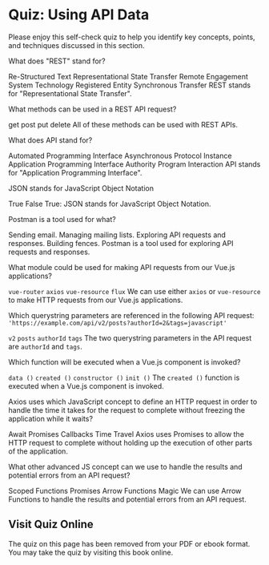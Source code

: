 # Quiz: Using API Data

Please enjoy this self-check quiz to help you identify key concepts, points, and techniques discussed in this section.

<quiz name="">
    <question>
        <p>What does "REST" stand for?</p>
        <answer>Re-Structured Text</answer>
        <answer correct>Representational State Transfer</answer>
        <answer>Remote Engagement System Technology</answer>
        <answer>Registered Entity Synchronous Transfer</answer>
        <explanation>REST stands for "Representational State Transfer".</explanation>
    </question>
    <question multiple>
        <p>What methods can be used in a REST API request?</p>
        <answer correct>get</answer>
        <answer correct>post</answer>
        <answer correct>put</answer>
        <answer correct>delete</answer>
        <explanation>All of these methods can be used with REST APIs.</explanation>
    </question>
    <question>
        <p>What does API stand for?</p>
        <answer>Automated Programming Interface</answer>
        <answer>Asynchronous Protocol Instance</answer>
        <answer correct>Application Programming Interface</answer>
        <answer>Authority Program Interaction</answer>
        <explanation>API stands for "Application Programming Interface".</explanation>
    </question>
    <question>
        <p>JSON stands for JavaScript Object Notation</p>
        <answer correct>True</answer>
        <answer>False</answer>
        <explanation>True: JSON stands for JavaScript Object Notation.</explanation>
    </question>
    <question>
        <p>Postman is a tool used for what?</p>
        <answer>Sending email.</answer>
        <answer>Managing mailing lists.</answer>
        <answer correct>Exploring API requests and responses.</answer>
        <answer>Building fences.</answer>
        <explanation>Postman is a tool used for exploring API requests and responses.</explanation>
    </question>
    <question multiple>
        <p>What module could be used for making API requests from our Vue.js applications?</p>
        <answer><code>vue-router</code></answer>
        <answer correct><code>axios</code></answer>
        <answer correct><code>vue-resource</code></answer>
        <answer><code>flux</code></answer>
        <explanation>We can use either <code>axios</code> or <code>vue-resource</code> to make HTTP requests from our Vue.js applications.</explanation>
    </question>
    <question multiple>
        <p>Which querystring parameters are referenced in the following API request: <code>'https://example.com/api/v2/posts?authorId=2&tags=javascript'</code></p>
        <answer><code>v2</code></answer>
        <answer><code>posts</code></answer>
        <answer correct><code>authorId</code></answer>
        <answer correct><code>tags</code></answer>
        <explanation>The two querystring parameters in the API request are <code>authorId</code> and <code>tags</code>.</explanation>
    </question>
    <question>
        <p>Which function will be executed when a Vue.js component is invoked?</p>
        <answer><code>data ()</code></answer>
        <answer correct><code>created ()</code></answer>
        <answer><code>constructor ()</code></answer>
        <answer><code>init ()</code></answer>
        <explanation>The <code>created ()</code> function is executed when a Vue.js component is invoked.</explanation>
    </question>
    <question>
        <p>Axios uses which JavaScript concept to define an HTTP request in order to handle the time it takes for the request to complete without freezing the application while it waits?</p>
        <answer>Await</answer>
        <answer correct>Promises</answer>
        <answer>Callbacks</answer>
        <answer>Time Travel</answer>
        <explanation>Axios uses Promises to allow the HTTP request to complete without holding up the execution of other parts of the application.</explanation>
    </question>
    <question>
        <p>What other advanced JS concept can we use to handle the results and potential errors from an API request?</p>
        <answer>Scoped Functions</answer>
        <answer>Promises</answer>
        <answer correct>Arrow Functions</answer>
        <answer>Magic</answer>
        <explanation>We can use Arrow Functions to handle the results and potential errors from an API request.</explanation>
    </question> 
</quiz>

<div class="no-quiz">
     <h2>Visit Quiz Online</h2>
     <p> 
         The quiz on this page has been removed from your PDF 
         or ebook format. You may take the quiz by visiting
         this book online.
     </p>
</div>
